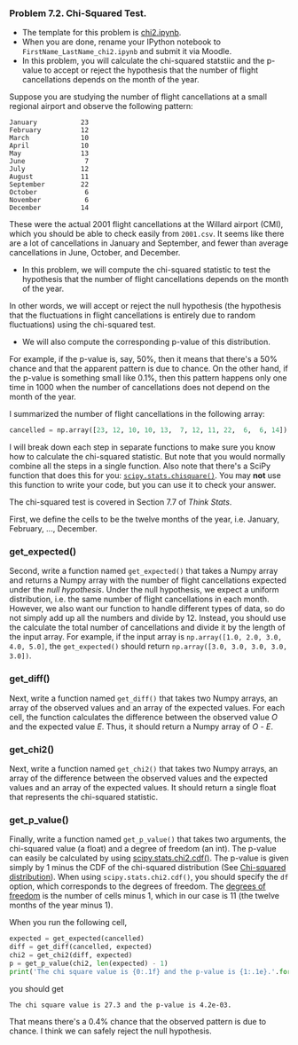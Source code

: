 ### Problem 7.2. Chi-Squared Test.

- The template for this problem is [chi2.ipynb](chi2.ipynb).
- When you are done, rename your IPython notebook to
  `FirstName_LastName_chi2.ipynb` and submit it via Moodle.
- In this problem, you will calculate the chi-squared statstiic and
  the p-value to accept or reject the hypothesis that
  the number of flight cancellations depends on the month of the year.

Suppose you are studying the number of flight cancellations
  at a small regional airport and observe the following pattern:
    
    January           23
    February          12
    March             10
    April             10
    May               13
    June               7
    July              12
    August            11
    September         22
    October            6
    November           6
    December          14

These were the actual 2001 flight cancellations at the Willard airport (CMI),
  which you should be able to check easily from `2001.csv`.
  It seems like there are a lot of cancellations in January and September,
  and fewer than average cancellations in June, October, and December.

- In this problem, we will compute the chi-squared statistic to test
  the hypothesis that the number of flight cancellations depends
  on the month of the year.

In other words, we will accept or reject the null hypothesis
  (the hypothesis that the fluctuations in flight cancellations is entirely
  due to random fluctuations) using the chi-squared test.

- We will also compute the corresponding p-value of this distribution.

For example, if the p-value is, say, 50%,
  then it means that there's a 50% chance and that the apparent pattern
  is due to chance.
  On the other hand, if the p-value is something small like 0.1%,
  then this pattern happens only one time in 1000 when
  the number of cancellations does not depend on the month of the year.

I summarized the number of flight cancellations in the following array:

```python
cancelled = np.array([23, 12, 10, 10, 13,  7, 12, 11, 22,  6,  6, 14])
```

I will break down each step in separate functions to make sure you know
  how to calculate the chi-squared statistic.
  But note that you would normally combine all the steps in a single function.
  Also note that there's a SciPy function that does this for you:
  [`scipy.stats.chisquare()`](http://docs.scipy.org/doc/scipy-0.14.0/reference/generated/scipy.stats.chisquare.html).
  You may **not** use this function to write your code, but you can
  use it to check your answer.
       
The chi-squared test is covered in Section 7.7 of *Think Stats*.

First, we define the cells to be the twelve months of the year,
  i.e. January, February, ..., December.

### get\_expected()

Second, write a function named `get_expected()` that takes a Numpy array
  and returns a Numpy array with the number of flight cancellations
  expected under the *null hypothesis*.
  Under the null hypothesis, we expect a uniform distribution,
  i.e. the same number of flight cancellations in each month.
  However, we also want our function to handle different types of data,
  so do not simply add up all the numbers and divide by 12.
  Instead, you should use the calculate the total number of cancellations
  and divide it by the length of the input array.
  For example, if the input array is `np.array([1.0, 2.0, 3.0, 4.0, 5.0]`,
  the `get_expected()` should return `np.array([3.0, 3.0, 3.0, 3.0, 3.0])`.

### get\_diff()

Next, write a function named `get_diff()` that takes two Numpy arrays,
  an array of the observed values and an array of the expected values.
  For each cell, the function calculates the difference between the observed
  value *O* and the expected value *E*.
  Thus, it should return a Numpy array of *O* - *E*.

### get_chi2()

Next, write a function named `get_chi2()` that takes two Numpy arrays,
  an array of the difference between the observed values and the expected
  values and an array of the expected values.
  It should return a single float that represents the chi-squared statistic.

### get\_p\_value()

Finally, write a function named `get_p_value()` that takes two arguments,
  the chi-squared value (a float) and a degree of freedom (an int).
  The p-value can easily be calculated by using
  [scipy.stats.chi2.cdf()](http://docs.scipy.org/doc/scipy/reference/generated/scipy.stats.chi2.html).
  The p-value is given simply by 1 minus the CDF of the chi-squared distribution
  (See [Chi-squared distribution](http://en.wikipedia.org/wiki/Chi-squared_distribution)).
  When using `scipy.stats.chi2.cdf()`, you should specify the `df` option,
  which corresponds to the degrees of freedom.
  The [degrees of freedom](http://en.wikipedia.org/wiki/Degrees_of_freedom_%28statistics%29)
  is the number of cells minus 1, which in our case is 11
  (the twelve months of the year minus 1).

When you run the following cell, 

```python
expected = get_expected(cancelled)
diff = get_diff(cancelled, expected)
chi2 = get_chi2(diff, expected)
p = get_p_value(chi2, len(expected) - 1)
print('The chi square value is {0:.1f} and the p-value is {1:.1e}.'.format(chi2, p_sp))
```

you should get

    The chi square value is 27.3 and the p-value is 4.2e-03.
        
That means there's a 0.4% chance that the observed pattern is due to chance.
  I think we can safely reject the null hypothesis.
